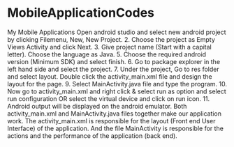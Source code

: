 # MobileApplicationCodes
My Mobile Applications 
Open android studio and select new android project by clicking Filemenu, New, New Project.
2. Choose the project as Empty Views Activity and click Next.
3. Give project name (Start with a capital letter).
Choose the language as Java.
5. Choose the required android version (Minimum SDK) and select finish.
6. Go to package explorer in the left hand side and select the project.
7. Under the project, Go to res folder and select layout.
Double click the activity_main.xml file and design the layout for the page.
9. Select MainActivity.java file and type the program.
10. Now go to activity_main.xml and right click & select run as option and select run 
configuration OR select the virtual device and click on run icon.
11. Android output will be displayed on the android emulator.
Both activity_main.xml and MainActivity.java files together make our application work. The 
activity_main.xml is responsible for the layout (Front end User Interface) of the application. And 
the file MainActivity is responsible for the actions and the performance of the application (back 
end).
